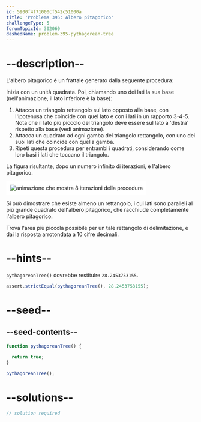 ```yaml
---
id: 5900f4f71000cf542c51000a
title: 'Problema 395: Albero pitagorico'
challengeType: 5
forumTopicId: 302060
dashedName: problem-395-pythagorean-tree
---
```


# --description--

L'albero pitagorico è un frattale generato dalla seguente procedura:

Inizia con un unità quadrata. Poi, chiamando uno dei lati la sua base (nell'animazione, il lato inferiore è la base):

1. Attacca un triangolo rettangolo sul lato opposto alla base, con l'ipotenusa che coincide con quel lato e con i lati in un rapporto 3-4-5. Nota che il lato più piccolo del triangolo deve essere sul lato a 'destra' rispetto alla base (vedi animazione).
2. Attacca un quadrato ad ogni gamba del triangolo rettangolo, con uno dei suoi lati che coincide con quella gamba.
3. Ripeti questa procedura per entrambi i quadrati, considerando come loro basi i lati che toccano il triangolo.

La figura risultante, dopo un numero infinito di iterazioni, è l'albero pitagorico.

<img class="img-responsive center-block" alt="animazione che mostra 8 iterazioni della procedura" src="https://cdn.freecodecamp.org/curriculum/project-euler/pythagorean-tree.gif" style="background-color: white; padding: 10px;" />

Si può dimostrare che esiste almeno un rettangolo, i cui lati sono paralleli al più grande quadrato dell'albero pitagorico, che racchiude completamente l'albero pitagorico.

Trova l'area più piccola possibile per un tale rettangolo di delimitazione, e dai la risposta arrotondata a 10 cifre decimali.

# --hints--

`pythagoreanTree()` dovrebbe restituire `28.2453753155`.

```js
assert.strictEqual(pythagoreanTree(), 28.2453753155);
```

# --seed--

## --seed-contents--

```js
function pythagoreanTree() {

  return true;
}

pythagoreanTree();
```

# --solutions--

```js
// solution required
```

